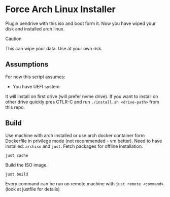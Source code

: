 # Force Arch Linux Installer

Plugin pendrive with this iso and boot form it. Now you have wiped your disk and installed arch linux.

> [!CAUTION]
> This can wipe your data. Use at your own risk.

## Assumptions

For now this script assumes:

- You have UEFI system

It will install on first drive (will prefer nvme drive). If you want to install on other drive quickly pres CTLR-C and run `./install.sh <drive-path>` from this repo.

## Build

Use machine with arch installed or use arch docker container form Dockerfile in privilege mode (not recommended - vm better).
Need to have installed: `archiso` and `just`.
Fetch packages for offline installation.

```
just cache
```

Build the ISO image.

```
just build
```

Every command can be run on remote machine with `just remote <command>`. (look at justfile for details)
